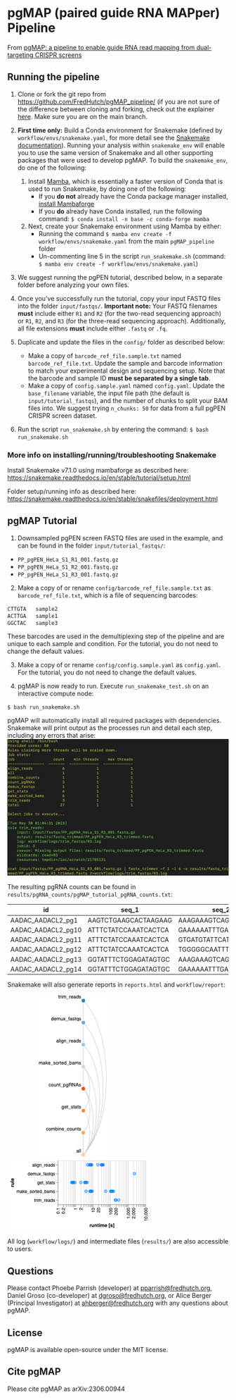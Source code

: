# pgMAP (paired guide RNA MAPper) Pipeline

From [pgMAP: a pipeline to enable guide RNA read mapping from dual-targeting CRISPR screens](https://arxiv.org/abs/2306.00944)

## Running the pipeline

1. Clone or fork the git repo from https://github.com/FredHutch/pgMAP_pipeline/ (if you are not sure of the difference between cloning and forking, check out the explainer [here](https://github.com/orgs/community/discussions/35849). Make sure you are on the main branch.


2. **First time only:** Build a Conda environment for Snakemake (defined by `workflow/envs/snakemake.yaml`, for more detail see the [Snakemake documentation](https://snakemake.readthedocs.io/en/stable/getting_started/installation.html)). Running your analysis within `snakemake_env` will enable you to use the same version of Snakemake and all other supporting packages that were used to develop pgMAP. To build the `snakemake_env`, do one of the following: 
   1. Install [Mamba](https://mamba.readthedocs.io/en/latest/), which is essentially a faster version of Conda that is used to run Snakemake, by doing one of the following:
      * If you **do not** already have the Conda package manager installed, [install Mambaforge](https://github.com/conda-forge/miniforge#mambaforge)
      * If you **do** already have Conda installed, run the following command: `$ conda install -n base -c conda-forge mamba`
   2. Next, create your Snakemake environment using Mamba by either:
      * Running the command `$ mamba env create -f workflow/envs/snakemake.yaml` from the main `pgMAP_pipeline` folder
      * Un-commenting line 5 in the script `run_snakemake.sh` (command: `$ mamba env create -f workflow/envs/snakemake.yaml`)


3. We suggest running the pgPEN tutorial, described below, in a separate folder before analyzing your own files. 


4. Once you've successfully run the tutorial, copy your input FASTQ files into the folder `input/fastqs/`. **Important note:** Your FASTQ filenames **must** include either `R1` and `R2` (for the two-read sequencing approach) or `R1`, `R2`, and `R3` (for the three-read sequencing approach). Additionally, all file extensions **must** include either `.fastq` or `.fq`. 


5. Duplicate and update the files in the `config/` folder as described below: 
    * Make a copy of `barcode_ref_file.sample.txt` named `barcode_ref_file.txt`. Update the sample and barcode information to match your experimental design and sequencing setup. Note that the barcode and sample ID **must be separated by a single tab**.
    * Make a copy of `config.sample.yaml` named `config.yaml`. Update the `base_filename` variable, the input file path (the default is `input/tutorial_fastqs`), and the number of chunks to split your BAM files into. We suggest trying `n_chunks: 50` for data from a full pgPEN CRISPR screen dataset. 


6. Run the script `run_snakemake.sh` by entering the command: `$ bash run_snakemake.sh`


### More info on installing/running/troubleshooting Snakemake
Install Snakemake v7.1.0 using mambaforge as described here:
https://snakemake.readthedocs.io/en/stable/tutorial/setup.html

Folder setup/running info as described here:
https://snakemake.readthedocs.io/en/stable/snakefiles/deployment.html

## pgMAP Tutorial
1. Downsampled pgPEN screen FASTQ files are used in the example, and can be found in the folder `input/tutorial_fastqs/`:

* `PP_pgPEN_HeLa_S1_R1_001.fastq.gz`
* `PP_pgPEN_HeLa_S1_R2_001.fastq.gz`
* `PP_pgPEN_HeLa_S1_R3_001.fastq.gz`

2. Make a copy of or rename `config/barcode_ref_file.sample.txt` as `barcode_ref_file.txt`, which is a file of sequencing barcodes:
```
CTTGTA   sample2
ACTTGA   sample1
GGCTAC   sample3
```
These barcodes are used in the demultiplexing step of the pipeline and are unique to each sample and condition. For the tutorial, you do not need to change the default values. 

3. Make a copy of or rename `config/config.sample.yaml` as `config.yaml`. For the tutorial, you do not need to change the default values. 

4. pgMAP is now ready to run. Execute `run_snakemake_test.sh` on an interactive compute node: 
```
$ bash run_snakemake.sh
```
pgMAP will automatically install all required packages with dependencies. Snakemake will print output as the processes run and detail each step, including any errors that arise:
&nbsp;&nbsp;&nbsp;&nbsp;&nbsp;&nbsp;&nbsp;&nbsp;&nbsp;&nbsp;&nbsp;&nbsp;&nbsp;&nbsp;&nbsp;&nbsp;&nbsp;&nbsp;![Report](resources/run_pgMAP.png)

The resulting pgRNA counts can be found in `results/pgRNA_counts/pgMAP_tutorial_pgRNA_counts.txt`:

| id  | seq_1 | seq_2 | counts_sample1 | counts_sample2 | counts_sample3 | 
| ------------- | ------------- | ------------- | ------------- |------------- |------------- |
|AADAC_AADACL2_pg1   |AAGTCTGAAGCACTAAGAAG   |AAAGAAAGTCAGAAACCCGA|  5 |  6 |  4|
|AADAC_AADACL2_pg10	|ATTTCTATCCAAATCACTCA	|GAAAAAATTTGACTGCAGCA|  4 |  2 |  6|
|AADAC_AADACL2_pg11	|ATTTCTATCCAAATCACTCA	|GTGATGTATTCATCTGAAAG|	0 |  2 |  3|
|AADAC_AADACL2_pg12	|ATTTCTATCCAAATCACTCA	|TGGGGGCAATTTAGCAACAG|	1 |  2 |  1|
|AADAC_AADACL2_pg13	|GGTATTTCTGGAGATAGTGC	|AAAGAAAGTCAGAAACCCGA|	1 |  2 |  2|
|AADAC_AADACL2_pg14	|GGTATTTCTGGAGATAGTGC	|GAAAAAATTTGACTGCAGCA|	1 |  2 |  2|

Snakemake will also generate reports in `reports.html` and `workflow/report`:

&nbsp;&nbsp;&nbsp;&nbsp;&nbsp;&nbsp;&nbsp;&nbsp;&nbsp;&nbsp;&nbsp;&nbsp;&nbsp;&nbsp;&nbsp;&nbsp;&nbsp;&nbsp;![Report](resources/workflow.png)&nbsp;&nbsp;&nbsp;&nbsp;&nbsp;&nbsp;&nbsp;&nbsp;&nbsp;&nbsp;&nbsp;&nbsp;&nbsp;&nbsp;&nbsp;&nbsp;&nbsp;&nbsp;&nbsp;&nbsp;&nbsp;&nbsp;&nbsp;&nbsp;&nbsp;&nbsp;&nbsp;&nbsp;&nbsp;&nbsp;&nbsp;&nbsp;&nbsp;&nbsp;&nbsp;&nbsp;![Report](resources/runtimes.png)

All log (`workflow/logs/`) and intermediate files (`results/`) are also accessible to users.

## Questions
Please contact Phoebe Parrish (developer) at pparrish@fredhutch.org, Daniel Groso (co-developer) at dgroso@fredhutch.org, or Alice Berger (Principal Investigator) at ahberger@fredhutch.org with any questions about pgMAP.

## License
pgMAP is available open-source under the MIT license. 

## Cite pgMAP
Please cite pgMAP as arXiv:2306.00944
